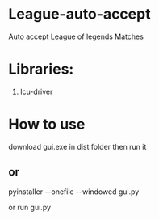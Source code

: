 # League-auto-accept
Auto accept League of legends Matches


# Libraries:
1. lcu-driver


# How to use
download gui.exe in dist folder then run it

## or

pyinstaller --onefile --windowed gui.py

or run gui.py